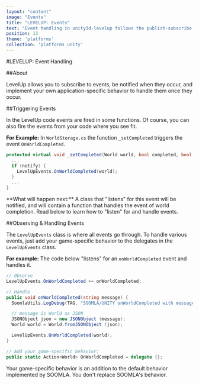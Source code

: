 ```yaml
---
layout: "content"
image: "Events"
title: "LEVELUP: Events"
text: "Event handling in unity3d-levelup follows the publish-subscribe pattern. Throughout the SOOMLA SDK, events are fired and need to be handled with your game-specific behavior."
position: 13
theme: 'platforms'
collection: 'platforms_unity'
---
```



#LEVELUP: Event Handling

##About

LevelUp allows you to subscribe to events, be notified when they occur, and implement your own application-specific behavior to handle them once they occur.

##Triggering Events

In the LevelUp code events are fired in some functions. Of course, you can also fire the events from your code where you see fit.

**For Example:** In `WorldStorage.cs` the function `_setCompleted` triggers the event `OnWorldCompleted`.

``` cs
protected virtual void _setCompleted(World world, bool completed, bool notify) {
  ...
  if (notify) {
    LevelUpEvents.OnWorldCompleted(world);
  }
  ...
}
```

<div class="info-box">**What will happen next:** A class that "listens" for this event will be notified, and will contain a function that handles the event of world completion. Read below to learn how to "listen" for and handle events.</div>

##Observing & Handling Events

The `LevelUpEvents` class is where all events go through. To handle various events, just add your game-specific behavior to the delegates in the `LevelUpEvents` class.

**For example:** The code below "listens" for an `onWorldCompleted` event and handles it.

``` cs
// Observe
LevelUpEvents.OnWorldCompleted += onWorldCompleted;

// Handle
public void onWorldCompleted(string message) {
  SoomlaUtils.LogDebug(TAG, "SOOMLA/UNITY onWorldCompleted with message: " + message);

  // message is World as JSON
  JSONObject json = new JSONObject (message);
  World world = World.fromJSONObject (json);

  LevelUpEvents.OnWorldCompleted(world);
}

// Add your game-specific behavior:
public static Action<World> OnWorldCompleted = delegate {};
```

<div class="info-box">Your game-specific behavior is an addition to the default behavior implemented by SOOMLA. You don't replace SOOMLA's behavior.</div>
